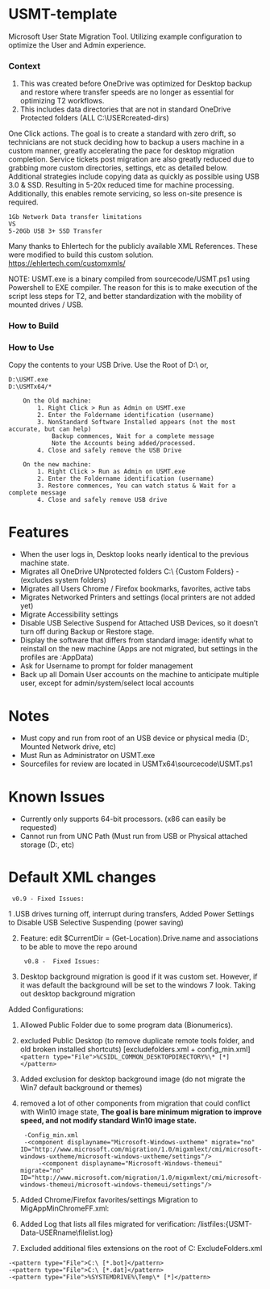 # USMT-template
Microsoft User State Migration Tool.  Utilizing example configuration to optimize the User and Admin experience.  

### Context
1. This was created before OneDrive was optimized for Desktop backup and restore where transfer speeds are no longer as essential for optimizing T2 workflows.
2. This includes data directories that are not in standard OneDrive Protected folders (ALL C:\USERcreated-dirs)

 One Click actions.  The goal is to create a standard with zero drift, so technicians are not stuck deciding how to backup a users machine in a custom manner, greatly accelerating the pace for desktop migration completion.  Service tickets post migration are also greatly reduced due to grabbing more custom directories, settings, etc as detailed below.
Additional strategies include copying data as quickly as possible using USB 3.0 & SSD. Resulting in 5-20x reduced time for machine processing.  Additionally, this enables remote servicing, so less on-site presence is required.

```
1Gb Network Data transfer limitations
VS
5-20Gb USB 3+ SSD Transfer
```

Many thanks to Ehlertech for the publicly available XML References.  These were modified to build this custom solution.
https://ehlertech.com/customxmls/

NOTE: USMT.exe is a binary compiled from sourcecode/USMT.ps1 using Powershell to EXE compiler.  The reason for this is to make execution of the script less steps for T2, and better standardization with the mobility of mounted drives / USB.
### How to Build


### How to Use

Copy the contents to your USB Drive.  Use the Root of D:\ or,
	
	D:\USMT.exe
	D:\USMTx64/*

        On the Old machine:
            1. Right Click > Run as Admin on USMT.exe
            2. Enter the Foldername identification (username)
            3. NonStandard Software Installed appears (not the most accurate, but can help)
                Backup commences, Wait for a complete message
                Note the Accounts being added/processed.
            4. Close and safely remove the USB Drive
                
        On the new machine:
            1. Right Click > Run as Admin on USMT.exe
            2. Enter the Foldername identification (username)
            3. Restore commences, You can watch status & Wait for a complete message
            4. Close and safely remove USB drive

# Features
- When the user logs in, Desktop looks nearly identical to the previous machine state.
- Migrates all OneDrive UNprotected folders C:\ {Custom Folders} -(excludes system folders)
- Migrates all Users Chrome / Firefox bookmarks, favorites, active tabs
- Migrates Networked Printers and settings (local printers are not added yet)
- Migrate Accessibility settings
- Disable USB Selective Suspend for Attached USB Devices, so it doesn’t turn off during Backup or Restore stage.
- Display the software that differs from standard image: identify what to reinstall on the new machine (Apps are not migrated, but settings in the profiles are :AppData)
- Ask for Username to prompt for folder management
- Back up all Domain User accounts on the machine to anticipate multiple user, except for admin/system/select local accounts

# Notes
- Must copy and run from root of an USB device or physical media (D:\, Mounted Network drive, etc)
- Must Run as Administrator on USMT.exe
- Sourcefiles for review are located in USMTx64\sourcecode\USMT.ps1

# Known Issues
- Currently only supports 64-bit processors. (x86 can easily be requested)
- Cannot run from UNC Path (Must run from USB or Physical attached storage (D:, etc)

# Default XML changes

     v0.9 - Fixed Issues:

1 .USB drives turning off, interrupt during transfers, Added Power Settings to Disable USB Selective Suspending (power saving)

2. Feature: edit $CurrentDir = (Get-Location).Drive.name and associations to be able to move the repo around

        v0.8 - 	Fixed Issues:

3. Desktop background migration is good if it was custom set.  However, if it was default the background will be set to the windows 7 look.  Taking out desktop background migration

Added Configurations:

1. Allowed Public Folder due to some program data (Bionumerics).
2. excluded Public Desktop (to remove duplicate remote tools folder, and old broken installed shortcuts) [excludefolders.xml + config_min.xml]
```<pattern type="File">%CSIDL_COMMON_DESKTOPDIRECTORY%\* [*]</pattern>```
3. Added exclusion for desktop background image (do not migrate the Win7 default background or themes)
4. removed a lot of other components from migration that could conflict with Win10 image state, **The goal is bare minimum migration to improve speed, and not modify standard Win10 image state.**

		-Config_min.xml
		-<component displayname="Microsoft-Windows-uxtheme" migrate="no" ID="http://www.microsoft.com/migration/1.0/migxmlext/cmi/microsoft-windows-uxtheme/microsoft-windows-uxtheme/settings"/>
	        -<component displayname="Microsoft-Windows-themeui" migrate="no" ID="http://www.microsoft.com/migration/1.0/migxmlext/cmi/microsoft-windows-themeui/microsoft-windows-themeui/settings"/>

5. Added Chrome/Firefox favorites/settings Migration to MigAppMinChromeFF.xml:
6. Added Log that lists all files migrated for verification: /listfiles:{USMT-Data-USERname\filelist.log}
7. Excluded additional files extensions on the root of C: ExcludeFolders.xml
```
-<pattern type="File">C:\ [*.bot]</pattern>
-<pattern type="File">C:\ [*.dat]</pattern>
-<pattern type="File">%SYSTEMDRIVE%\Temp\* [*]</pattern>
```
